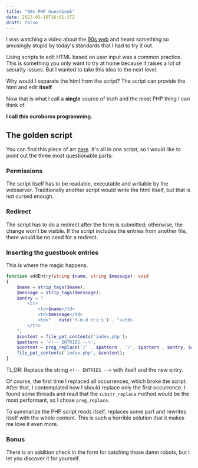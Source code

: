 ```yaml
---
title: "90s PHP Guestbook"
date: 2023-03-10T16:01:37Z
draft: false
---
```


I was watching a video about the [90s web](https://www.youtube.com/watch?v=ZSBYO1BYrDM) and heard something so amusingly stupid by today's standards that I had to try it out.

<!--more-->

Using scripts to edit HTML based on user input was a common practice. This is something you only want to try at home because it raises a lot of security issues. But I wanted to take this idea to the next level.

Why would I separate the html from the script? The script can provide the html and edit **itself**.

Now that is what I call a **single** source of truth and the most PHP thing I can think of.

**I call this ouroboros programming.**

## The golden script

You can find this piece of art [here](https://github.com/hrvthzslt/90s-php-guestbook). It's all in one script, so I
would like to point out the three most questionable parts:

### Permissions

The script itself has to be readable, executable and writable by the webserver. Traditionally another script would write the html itself, but that is not cursed enough.

### Redirect

The script has to do a redirect after the form is submitted; otherwise, the change won't be visible. If the script includes the entries from another file, there would be no need for a redirect.

### Inserting the guestbook entries

This is where the magic happens.

```php
function addEntry(string $name, string $message): void
{
    $name = strip_tags($name);
    $message = strip_tags($message);
    $entry = "
        <tr>
            <td>$name</td>
            <td>$message</td>
            <td>" . date('Y-m-d H:i:s') . "</td>
        </tr>
    ";
    $content = file_get_contents('index.php');
    $pattern = '<!-- ENTRIES -->';
    $content = preg_replace('/' . $pattern . '/', $pattern . $entry, $content, 1);
    file_put_contents('index.php', $content);
}
```

TL;DR: Replace the string `<!-- ENTRIES -->` with itself and the new entry.

Of course, the first time I replaced all occurrences, which broke the script. After that, I contemplated how I should replace only the first occurrence. I found some threads and read that the `substr_replace` method would be the most performant, so I chose `preg_replace`.

To summarize the PHP script reads itself, replaces some part and rewrites itself with the whole content. This is such
a horrible solution that it makes me love it even more.

### Bonus

There is an addition check in the form for catching those damn robots, but I let you discover it for yourself.
